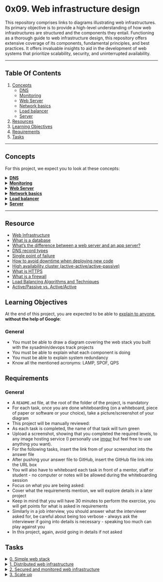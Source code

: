 # 0x09. Web infrastructure design 

This repository comprises links to diagrams illustrating web infrastructures. Its primary objective is to provide a high-level understanding of how web infrastructures are structured and the components they entail.
Functioning as a thorough guide to web infrastructure design, this repository offers extensive coverage of its components, fundamental principles, and best practices. It offers invaluable insights to aid in the development of web systems that prioritize scalability, security, and uninterrupted availability.

---

## Table Of Contents

1. [Concepts](#concepts)
    - [DNS](#dns)
    - [Monitoring](#monitoring)
    - [Web Server](#web-server)
    - [Network basics](#network-basics)
    - [Load balancer](#load-balancer)
    - [Server](#server)
2. [Resources](#resources)
3. [Learning Objectives](#learning-objectives)
4. [Requirements](#requirements)
5. [Tasks](#tasks)

---

## Concepts

For this project, we expect you to look at these concepts:

<details>
  <summary><a href="#dns"><strong>DNS</strong></a></summary><br>

  <!-- Image -->
  <div align="center">
    <a href='https://postimages.org/' target='_blank'>
      <img src='https://i.postimg.cc/KvyYPJ8z/DNS.png' border='0' alt='image' style="max-width: 100%;">
    </a>
  </div>

  <!-- Links for Screenshot -->
  <ul>
    <li><strong>Links from screenshot</strong>
      <ul>
        <li><a href="https://howdns.works/" title="Learn everything about DNS in cartoon">Learn everything about DNS in cartoon</a></li>
        <li><a href="https://support.dnsimple.com/articles/a-record/" title="A Record">A Record</a></li>
        <li><a href="https://en.wikipedia.org/wiki/CNAME_record" title="CNAME Record">CNAME Record</a></li>
        <li><a href="https://en.wikipedia.org/wiki/MX_record" title="MX Record">MX Record</a></li>
        <li><a href="https://en.wikipedia.org/wiki/TXT_record" title="TXT Record">TXT Record</a></li>
        <li><a href="https://www.dnsknowledge.com/whatis/round-robin-dns/" title="Use DNS to scale with round-robin DNS">Use DNS to scale with round-robin DNS</a></li>
        <li><a href="https://support.dnsimple.com/articles/ns-record/" title="What’s an NS Record?">What’s an NS Record?</a></li>
        <li><a href="https://support.dnsimple.com/articles/soa-record/" title="What’s an SOA Record?">What’s an SOA Record?</a></li>
        <li><a href="https://serverfault.com/questions/145777/what-s-the-point-in-having-www-in-a-url" title=" What’s the point in having www in a url?"> What’s the point in having www in a url?</a></li>   
      </ul>
    </li>
  </ul>
</details>


<details>
  <summary><a href="#monitoring"><strong>Monitoring</strong></a></summary><br>

  <!-- Image -->
  <div align="center">
    <a href='https://postimages.org/' target='_blank'>
      <img src='https://i.postimg.cc/kXCzChcW/Monitoring.png' border='0' alt='image' style="max-width: 100%;">
    </a>
  </div>
</details>


<details>
  <summary><a href="#web-server"><strong>Web Server</strong></a></summary><br>

  <!-- Image -->
  <div align="center">
    <a href='https://postimages.org/' target='_blank'>
      <img src='https://i.postimg.cc/FskGkbHD/Web-Server.png' border='0' alt='image' style="max-width: 100%;">
    </a>
  </div>

  <!-- Links for Screenshot -->
  <ul>
    <li><strong>Links from screenshot</strong>
      <ul>
        <li><a href="https://en.wikipedia.org/wiki/Virtual_machine" title="Virtual Machine">Virtual Machine</a></li>
        <li><a href="https://www.cio.com/article/247005/what-are-containers-and-why-do-you-need-them.html" title="What are containers and why do you need them?">What are containers and why do you need them?</a></li>
        <li><a href="https://en.wikipedia.org/wiki/Web_server" title="Wikipedia page about web server">Wikipedia page about web server</a></li>
        <li><a href="https://developer.mozilla.org/en-US/docs/Learn/Common_questions/Web_mechanics/What_is_a_web_server" title="Web server">Web server</a></li>
        <li><a href="https://developer.mozilla.org/en-US/docs/Learn/Common_questions/Web_mechanics/What_is_a_web_server" title="What is a Web Server?">What is a Web Server?</a></li>
      </ul>
    </li>
  </ul>
</details>


<details>
  <summary><a href="#network-basics"><strong>Network basics</strong></a></summary><br>

  <!-- Image -->
  <div align="center">
    <a href='https://postimages.org/' target='_blank'>
      <img src='https://i.postimg.cc/50tS6K7N/Network-Basics.png' border='0' alt='image' style="max-width: 100%;">
    </a>
  </div>

  <!-- Links for Screenshot -->
  <ul>
    <li><strong>Links from screenshot</strong>
      <ul>
        <li><a href="https://www.techtarget.com/searchnetworking/definition/protocol" title="What is a protocol">What is a protocol</a></li>
        <li><a href="https://computer.howstuffworks.com/internet/basics/what-is-an-ip-address.htm" title="What is an IP address">What is an IP address</a></li>
        <li><a href="https://www.avast.com/c-what-is-tcp-ip#" title="What is TCP/IP">What is TCP/IP</a></li>
        <li><a href="https://www.lifewire.com/port-numbers-on-computer-networks-817939" title="What is an Internet Protocol (IP) port?">What is an Internet Protocol (IP) port?</a></li>
      </ul>
    </li>
  </ul>
</details>


<details>
  <summary><a href="#load-balancer"><strong>Load balancer</strong></a></summary><br>

  <!-- Image -->
  <div align="center">
    <a href='https://postimages.org/' target='_blank'>
      <img src='https://i.postimg.cc/Y0mzMG0p/Load-Balancer.png' border='0' alt='image' style="max-width: 100%;">
    </a>
  </div>

  <!-- Links for Screenshot -->
  <ul>
    <li><strong>Links from screenshot</strong>
      <ul>
        <li><a href="https://www.thegeekstuff.com/2016/01/load-balancer-intro/" title="Load-balancing">Load-balancing</a></li>
        <li><a href="https://community.f5.com/kb/technicalarticles/intro-to-load-balancing-for-developers-%E2%80%93-the-algorithms/273759" title="Load-balancing algorithms">Load-balancing algorithms</a></li>
      </ul>
    </li>
  </ul>
</details>


<details>
  <summary><a href="#server"><strong>Server</strong></a></summary><br>

  <!-- Image -->
  <div align="center">
    <a href='https://postimages.org/' target='_blank'>
      <img src='https://i.postimg.cc/N0DckLgf/Server.png' border='0' alt='image' style="max-width: 100%;">
    </a>
  </div>

  <!-- Links for Screenshot -->
  <ul>
    <li><strong>Links from screenshot</strong>
      <ul>
        <li><a href="https://en.wikipedia.org/wiki/Server_(computing)#Hardware_requirement" title="What is a server">What is a server(computing)</a></li>
        <li><a href="https://www.youtube.com/watch?v=B1ANfsDyjeA" title="What is a server">What is a server.</a></li>
        <li><a href="https://www.youtube.com/watch?v=iuqXFC_qIvA&t=33s" title="Where are servers hosted (data centers)">Where are servers hosted (data centers)</a></li>
      </ul>
    </li>
  </ul>
</details>

---

## Resource

- [Web Infrastructure](https://youtu.be/lQNEW76KdYg)
- [What is a database](https://searchdatamanagement.techtarget.com/definition/database)
- [What’s the difference between a web server and an app server?](https://www.youtube.com/watch?v=S97eKyv2b9M)
- [DNS record types](https://pressable.com/?s=DNS&post_type=knowledgebase)
- [Single point of failure](https://en.wikipedia.org/wiki/Single_point_of_failure)
- [How to avoid downtime when deploying new code](https://softwareengineering.stackexchange.com/questions/35063/how-do-you-update-your-production-codebase-database-schema-without-causing-downt#answers-header)
- [High availability cluster (active-active/active-passive)](https://docs.oracle.com/cd/E17904_01/core.1111/e10106/intro.htm#ASHIA712)
- [What is HTTPS](https://www.instantssl.com/http-vs-https)
- [What is a firewall](https://www.webopedia.com/definitions/firewall/)
- [Load Balancing Algorithms and Techniques](https://kemptechnologies.com/load-balancer/load-balancing-algorithms-techniques/)
- [Active/Passive vs. Active/Active](https://kemptechnologies.com/fr/white-papers/unfog-confusion-active-passive-activeactive-load-balancing/)

## Learning Objectives

At the end of this project, you are expected to be able to [explain to anyone](https://fs.blog/feynman-learning-technique/), **without the help of Google**:

### General

* You must be able to draw a diagram covering the web stack you built with the sysadmin/devops track projects
* You must be able to explain what each component is doing
* You must be able to explain system redundancy
* Know all the mentioned acronyms: LAMP, SPOF, QPS

## Requirements

### General

* A `README.md` file, at the root of the folder of the project, is mandatory
* For each task, once you are done whiteboarding (on a whiteboard, piece of paper or software or your choice), take a picture/screenshot of your diagram
* This project will be manually reviewed:
* As each task is completed, the name of that task will turn green
* Upload a screenshot, showing that you completed the required levels, to any image hosting service (I personally use [imgur](https://imgur.com/) but feel free to use anything you want).
* For the following tasks, insert the link from of your screenshot into the answer file
* After pushing your answer file to GitHub, insert the GitHub file link into the URL box
* You will also have to whiteboard each task in front of a mentor, staff or student - no computer or notes will be allowed during the whiteboarding session
* Focus on what you are being asked:
* Cover what the requirements mention, we will explore details in a later project
* Keep in mind that you will have 30 minutes to perform the exercise, you will get points for what is asked in requirements
* Similarly in a job interview, you should answer what the interviewer asked for, be careful about being too verbose - always ask the interviewer if going into details is necessary - speaking too much can play against you
* In this project, again, avoid going in details if not asked

## Tasks

<details>
<summary><a href="./0-simple_web_stack.jpg">0. Simple web stack</a></summary><br>
<a href='https://postimages.org/' target='_blank'><img src='https://i.postimg.cc/jdk2SN17/image.png' border='0' alt='image'/></a>
<ul>
  <li>Links from screenshot
  <ul>
      <li><a href="https://en.wikipedia.org/wiki/LAMP_%28software_bundle%29">LAMP stack</a></li>
  </ul>
  </li>
</ul>
</details>

<details>
<summary><a href="./1-distributed_web_infrastructure.jpg">1. Distributed web infrastructure</a></summary><br>
<a href='https://postimages.org/' target='_blank'><img src='https://i.postimg.cc/MTwSdKn5/image.png' border='0' alt='image'/></a>
</details>

<details>
<summary><a href="./2-secured_and_monitored_web_infrastructure.jpg">2. Secured and monitored web infrastructure</a></summary><br>
<a href='https://postimages.org/' target='_blank'><img src='https://i.postimg.cc/KYsZdtCJ/image.png' border='0' alt='image'/></a>
</details>

<details>
<summary><a href="./3-scale_up.jpg">3. Scale up</a></summary><br>
<a href='https://postimages.org/' target='_blank'><img src='https://i.postimg.cc/13ndnc2x/image.png' border='0' alt='image'/></a>
<ul>
  <li>Links from screenshot
  <ul>
      <li><a href="https://www.nginx.com/resources/glossary/application-server-vs-web-server/">Application server vs web server</a></li>
  </ul>
  </li>
</ul>
</details>